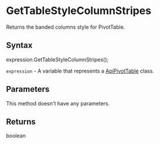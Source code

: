 # GetTableStyleColumnStripes

Returns the banded columns style for PivotTable.

## Syntax

expression.GetTableStyleColumnStripes();

`expression` - A variable that represents a [ApiPivotTable](../ApiPivotTable.md) class.

## Parameters

This method doesn't have any parameters.

## Returns

boolean